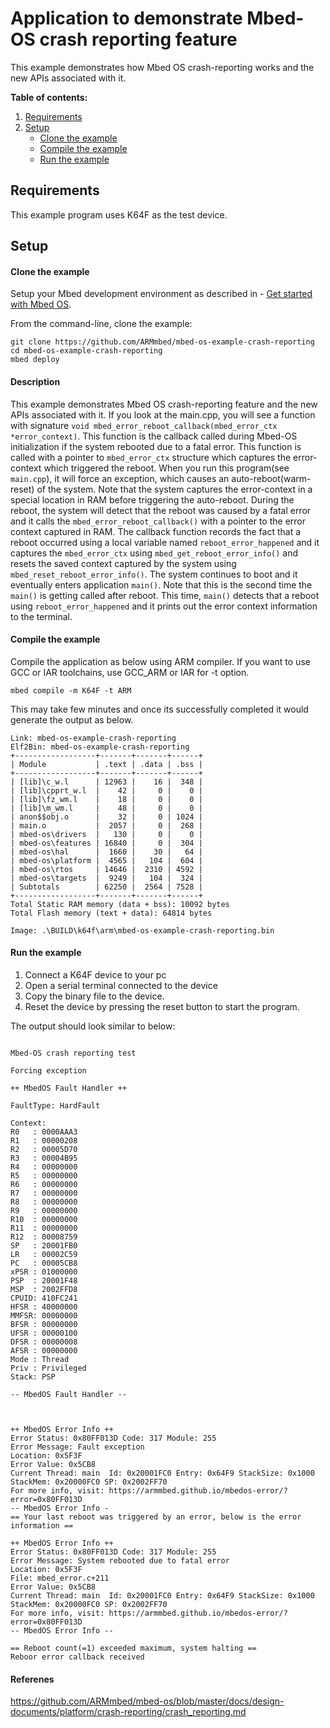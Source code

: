 # Application to demonstrate Mbed-OS crash reporting feature

This example demonstrates how Mbed OS crash-reporting works and the new APIs associated with it.

**Table of contents:**

1. [Requirements](#requirements)
1. [Setup](#setup)
   - [Clone the example](#import-the-example)
   - [Compile the example](#compile-the-example)
   - [Run the example](#run-the-example)

## Requirements

This example program uses K64F as the test device.


## Setup

#### Clone the example

Setup your Mbed development environment as described in - [Get started with Mbed OS](https://os.mbed.com/docs/latest/tutorials/your-first-program.html).

From the command-line, clone the example:

```
git clone https://github.com/ARMmbed/mbed-os-example-crash-reporting
cd mbed-os-example-crash-reporting
mbed deploy
```

#### Description

This example demonstrates Mbed OS crash-reporting feature and the new APIs associated with it. If you look at the main.cpp, you will see a
function with signature `void mbed_error_reboot_callback(mbed_error_ctx *error_context)`. This function is the callback called during Mbed-OS 
initialization if the system rebooted due to a fatal error. This function is called with a pointer to `mbed_error_ctx` structure which captures the
error-context which triggered the reboot. When you run this program(see `main.cpp`), it will force an exception,
which causes an auto-reboot(warm-reset) of the system. Note that the system captures the error-context in a special location in RAM before 
triggering the auto-reboot. During the reboot, the system will detect that the reboot was caused by a fatal error and it calls the 
`mbed_error_reboot_callback()` with a pointer to the error context captured in RAM. The callback function records the fact that a reboot
occurred using a local variable named `reboot_error_happened` and it captures the `mbed_error_ctx` using `mbed_get_reboot_error_info()`
and resets the saved context captured by the system using `mbed_reset_reboot_error_info()`. The system continues to boot and it eventually enters
application `main()`. Note that this is the second time the `main()` is getting called after reboot. This time, `main()` detects that a reboot
using `reboot_error_happened` and it prints out the error context information to the terminal.

#### Compile the example

Compile the application as below using ARM compiler. If you want to use GCC or IAR toolchains, use GCC_ARM or IAR for -t option.

```
mbed compile -m K64F -t ARM
```

This may take few minutes and once its successfully completed it would generate the output as below.

```
Link: mbed-os-example-crash-reporting
Elf2Bin: mbed-os-example-crash-reporting
+------------------+-------+-------+------+
| Module           | .text | .data | .bss |
+------------------+-------+-------+------+
| [lib]\c_w.l      | 12963 |    16 |  348 |
| [lib]\cpprt_w.l  |    42 |     0 |    0 |
| [lib]\fz_wm.l    |    18 |     0 |    0 |
| [lib]\m_wm.l     |    48 |     0 |    0 |
| anon$$obj.o      |    32 |     0 | 1024 |
| main.o           |  2057 |     0 |  268 |
| mbed-os\drivers  |   130 |     0 |    0 |
| mbed-os\features | 16840 |     0 |  304 |
| mbed-os\hal      |  1660 |    30 |   64 |
| mbed-os\platform |  4565 |   104 |  604 |
| mbed-os\rtos     | 14646 |  2310 | 4592 |
| mbed-os\targets  |  9249 |   104 |  324 |
| Subtotals        | 62250 |  2564 | 7528 |
+------------------+-------+-------+------+
Total Static RAM memory (data + bss): 10092 bytes
Total Flash memory (text + data): 64814 bytes

Image: .\BUILD\k64f\arm\mbed-os-example-crash-reporting.bin
```

#### Run the example

1. Connect a K64F device to your pc
1. Open a serial terminal connected to the device
1. Copy the binary file to the device.
1. Reset the device by pressing the reset button to start the program.

The output should look similar to below:

```

Mbed-OS crash reporting test

Forcing exception

++ MbedOS Fault Handler ++

FaultType: HardFault

Context:
R0   : 0000AAA3
R1   : 00000208
R2   : 00005D70
R3   : 00004B95
R4   : 00000000
R5   : 00000000
R6   : 00000000
R7   : 00000000
R8   : 00000000
R9   : 00000000
R10  : 00000000
R11  : 00000000
R12  : 00008759
SP   : 20001FB0
LR   : 00002C59
PC   : 00005CB8
xPSR : 01000000
PSP  : 20001F48
MSP  : 2002FFD8
CPUID: 410FC241
HFSR : 40000000
MMFSR: 00000000
BFSR : 00000000
UFSR : 00000100
DFSR : 00000008
AFSR : 00000000
Mode : Thread
Priv : Privileged
Stack: PSP

-- MbedOS Fault Handler --



++ MbedOS Error Info ++
Error Status: 0x80FF013D Code: 317 Module: 255
Error Message: Fault exception
Location: 0x5F3F
Error Value: 0x5CB8
Current Thread: main  Id: 0x20001FC0 Entry: 0x64F9 StackSize: 0x1000 StackMem: 0x20000FC0 SP: 0x2002FF70
For more info, visit: https://armmbed.github.io/mbedos-error/?error=0x80FF013D
-- MbedOS Error Info -
== Your last reboot was triggered by an error, below is the error information ==

++ MbedOS Error Info ++
Error Status: 0x80FF013D Code: 317 Module: 255
Error Message: System rebooted due to fatal error
Location: 0x5F3F
File: mbed_error.c+211
Error Value: 0x5CB8
Current Thread: main  Id: 0x20001FC0 Entry: 0x64F9 StackSize: 0x1000 StackMem: 0x20000FC0 SP: 0x2002FF70
For more info, visit: https://armmbed.github.io/mbedos-error/?error=0x80FF013D
-- MbedOS Error Info --

== Reboot count(=1) exceeded maximum, system halting ==
Reboor error callback received

```

#### Referenes
https://github.com/ARMmbed/mbed-os/blob/master/docs/design-documents/platform/crash-reporting/crash_reporting.md



